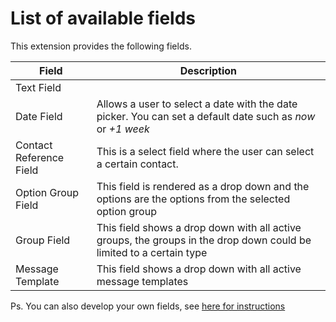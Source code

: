 # List of available fields

This extension provides the following fields.

| Field | Description |
|--- |---
| Text Field | |
| Date Field | Allows a user to select a date with the date picker. You can set a default date such as _now_ or _+1 week_ |
| Contact Reference Field | This is a select field where the user can select a certain contact. |
| Option Group Field | This field is rendered as a drop down and the options are the options from the selected option group |
| Group Field | This field shows a drop down with all active groups, the groups in the drop down could be limited to a certain type |
| Message Template | This field shows a drop down with all active message templates |

Ps. You can also develop your own fields, see [here for instructions](add_your_own_field_type.md)
